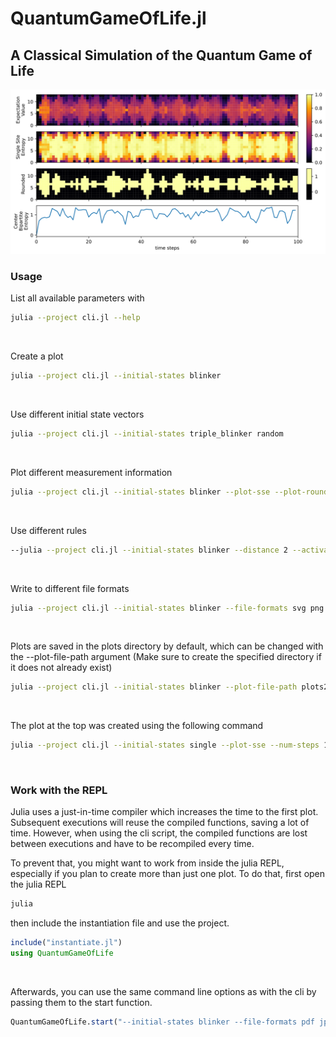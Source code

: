 # QuantumGameOfLife.jl

## A Classical Simulation of the Quantum Game of Life
![](plots/plot.svg)

### Usage
List all available parameters with
```bash
julia --project cli.jl --help
```
<br/>

Create a plot
```bash
julia --project cli.jl --initial-states blinker
```
<br/>

Use different initial state vectors
```bash
julia --project cli.jl --initial-states triple_blinker random
```
<br/>

Plot different measurement information
```bash
julia --project cli.jl --initial-states blinker --plot-sse --plot-rounded --plot-cbe
```
<br/>

Use different rules
```bash
--julia --project cli.jl --initial-states blinker --distance 2 --activation-interval 2 4
```
<br/>

Write to different file formats
```bash
julia --project cli.jl --initial-states blinker --file-formats svg png pdf
```
<br/>

<!-- Plot the classical evolution and mps bond dimension
```bash
julia --project cli.jl --initial-states blinker --plot-classical --plot-bond-dims
```
<br/>

Try the TDVP algorithm (This can take a while)
```bash
julia --project cli.jl --initial-states blinker --algorithm 2tdvp --num-steps 1000 --plotting-frequency 10 --plot-bond-dims --num-cells 15
``` -->

Plots are saved in the plots directory by default, which can be changed with the --plot-file-path argument (Make sure to create the specified directory if it does not already exist)
```bash
julia --project cli.jl --initial-states blinker --plot-file-path plots2
```
<br/>

The plot at the top was created using the following command
```bash
julia --project cli.jl --initial-states single --plot-sse --num-steps 100 --num-cells 13 --plot-rounded --plot-cbe --file-formats svg
```
<br/>

### Work with the REPL
Julia uses a just-in-time compiler which increases the time to the first plot. Subsequent executions will reuse the compiled functions, saving a lot of time. However, when using the cli script, the compiled functions are lost between executions and have to be recompiled every time. 

To prevent that, you might want to work from inside the julia REPL, especially if you plan to create more than just one plot.
To do that, first open the julia REPL
```bash
julia
```
then include the instantiation file and use the project.
```julia
include("instantiate.jl")
using QuantumGameOfLife
```
<br/>

Afterwards, you can use the same command line options as with the cli by passing them to the start function.
```julia
QuantumGameOfLife.start("--initial-states blinker --file-formats pdf jpg --plot-sse --plot-rounded")
```
